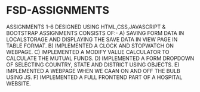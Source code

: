 # FSD-ASSIGNMENTS
ASSIGNMENTS 1-6 DESIGNED USING HTML,CSS,JAVASCRIPT &amp; BOOTSTRAP
ASSIGNMENTS CONSISTS OF:-
A) SAVING FORM DATA IN LOCALSTORAGE AND DISPLAYING THE SAVE DATA IN VIEW PAGE IN TABLE FORMAT.
B) IMPLEMENTED A CLOCK AND STOPWATCH ON WEBPAGE.
C) IMPLEMENTED A MODIFY VALUE CALCULATOR TO CALCULATE THE MUTUAL FUNDS.
D) IMPLEMENTED A FORM DROPDOWN OF SELECTING COUNTRY, STATE AND DISTRICT USING OBJECTS.
E) IMPLEMENTED A WEBPAGE WHEN WE CAAN ON AND OFF THE BULB USING JS.
F) IMPLEMENTED A FULL FRONTEND PART OF A HOSPITAL WEBSITE.
